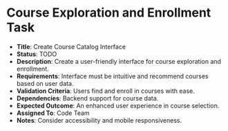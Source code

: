 # Course Exploration and Enrollment Task
- **Title**: Create Course Catalog Interface
- **Status**: TODO
- **Description**: Create a user-friendly interface for course exploration and enrollment.
- **Requirements**: Interface must be intuitive and recommend courses based on user data.
- **Validation Criteria**: Users find and enroll in courses with ease.
- **Dependencies**: Backend support for course data.
- **Expected Outcome**: An enhanced user experience in course selection.
- **Assigned To**: Code Team
- **Notes**: Consider accessibility and mobile responsiveness.
